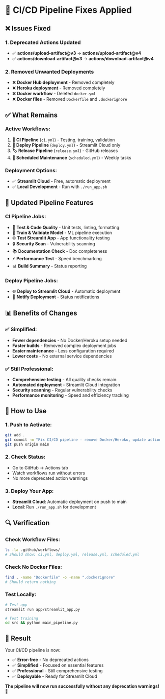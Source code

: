 # 🔧 CI/CD Pipeline Fixes Applied

## ❌ **Issues Fixed**

### **1. Deprecated Actions Updated**

- ✅ **actions/upload-artifact@v3** → **actions/upload-artifact@v4**
- ✅ **actions/download-artifact@v3** → **actions/download-artifact@v4**

### **2. Removed Unwanted Deployments**

- ❌ **Docker Hub deployment** - Removed completely
- ❌ **Heroku deployment** - Removed completely
- ❌ **Docker workflow** - Deleted `docker.yml`
- ❌ **Docker files** - Removed `Dockerfile` and `.dockerignore`

## ✅ **What Remains**

### **Active Workflows:**

1. **🧪 CI Pipeline** (`ci.yml`) - Testing, training, validation
2. **🚀 Deploy Pipeline** (`deploy.yml`) - Streamlit Cloud only
3. **🏷️ Release Pipeline** (`release.yml`) - GitHub releases
4. **🔄 Scheduled Maintenance** (`scheduled.yml`) - Weekly tasks

### **Deployment Options:**

- ✅ **Streamlit Cloud** - Free, automatic deployment
- ✅ **Local Development** - Run with `./run_app.sh`

## 🚀 **Updated Pipeline Features**

### **CI Pipeline Jobs:**

- 🧪 **Test & Code Quality** - Unit tests, linting, formatting
- 🤖 **Train & Validate Model** - ML pipeline execution
- 🌐 **Test Streamlit App** - App functionality testing
- 🔒 **Security Scan** - Vulnerability scanning
- 📚 **Documentation Check** - Doc completeness
- ⚡ **Performance Test** - Speed benchmarking
- 📊 **Build Summary** - Status reporting

### **Deploy Pipeline Jobs:**

- 🌐 **Deploy to Streamlit Cloud** - Automatic deployment
- 📢 **Notify Deployment** - Status notifications

## 📊 **Benefits of Changes**

### **✅ Simplified:**

- **Fewer dependencies** - No Docker/Heroku setup needed
- **Faster builds** - Removed complex deployment jobs
- **Easier maintenance** - Less configuration required
- **Lower costs** - No external service dependencies

### **✅ Still Professional:**

- **Comprehensive testing** - All quality checks remain
- **Automated deployment** - Streamlit Cloud integration
- **Security scanning** - Regular vulnerability checks
- **Performance monitoring** - Speed and efficiency tracking

## 🎯 **How to Use**

### **1. Push to Activate:**

```bash
git add .
git commit -m "Fix CI/CD pipeline - remove Docker/Heroku, update actions"
git push origin main
```

### **2. Check Status:**

- Go to GitHub → Actions tab
- Watch workflows run without errors
- No more deprecated action warnings

### **3. Deploy Your App:**

- **Streamlit Cloud**: Automatic deployment on push to main
- **Local**: Run `./run_app.sh` for development

## 🔍 **Verification**

### **Check Workflow Files:**

```bash
ls -la .github/workflows/
# Should show: ci.yml, deploy.yml, release.yml, scheduled.yml
```

### **Check No Docker Files:**

```bash
find . -name "Dockerfile" -o -name ".dockerignore"
# Should return nothing
```

### **Test Locally:**

```bash
# Test app
streamlit run app/streamlit_app.py

# Test training
cd src && python main_pipeline.py
```

## 🎉 **Result**

Your CI/CD pipeline is now:

- ✅ **Error-free** - No deprecated actions
- ✅ **Simplified** - Focused on essential features
- ✅ **Professional** - Still comprehensive testing
- ✅ **Deployable** - Ready for Streamlit Cloud

**The pipeline will now run successfully without any deprecation warnings! 🚀**
